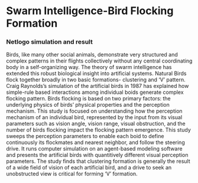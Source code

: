 # Swarm Intelligence-Bird Flocking Formation
### Netlogo simulation and result

Birds, like many other social animals, demonstrate very structured and complex patterns in their flights collectively without any central coordinating body in a self-organizing way. The theory of swarm intelligence has extended this robust biological insight into artificial systems. Natural Birds flock together broadly in two basic formations- clustering and ‘V’ pattern. Craig Raynolds’s simulation of the artificial birds in 1987 has explained how simple-rule based interactions among individual boids generate complex flocking pattern. Birds flocking is based on two primary factors: the underlying physics of birds’ physical properties and the perception mechanism. This study is focused on understanding how the perception mechanism of an individual bird, represented by the input from its visual parameters such as vision angle, vision range, visual obstruction, and the number of birds flocking impact the flocking pattern emergence. This study sweeps the perception parameters to enable each boid to define continuously its flockmates and nearest neighbor, and follow the steering drive. It runs computer simulation on an agent-based modeling software and presents the artificial birds with quantitively different visual perception parameters. The study finds that clustering formation is generally the result of a wide field of vision of each artificial bird, and a drive to seek an unobstructed view is critical for forming ‘V’ formation.

